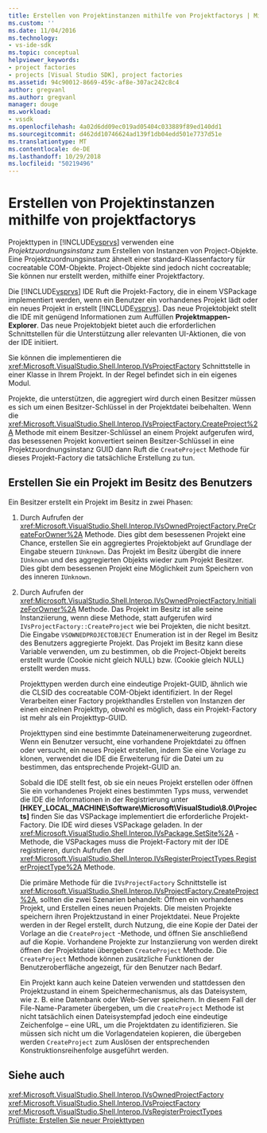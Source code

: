 ```yaml
---
title: Erstellen von Projektinstanzen mithilfe von Projektfactorys | Microsoft-Dokumentation
ms.custom: ''
ms.date: 11/04/2016
ms.technology:
- vs-ide-sdk
ms.topic: conceptual
helpviewer_keywords:
- project factories
- projects [Visual Studio SDK], project factories
ms.assetid: 94c90012-8669-459c-af8e-307ac242c8c4
author: gregvanl
ms.author: gregvanl
manager: douge
ms.workload:
- vssdk
ms.openlocfilehash: 4a02d6dd09ec019ad05404c033889f89ed140dd1
ms.sourcegitcommit: d462dd10746624ad139f1db04edd501e7737d51e
ms.translationtype: MT
ms.contentlocale: de-DE
ms.lasthandoff: 10/29/2018
ms.locfileid: "50219496"
---
```

# <a name="create-project-instances-by-using-project-factories"></a>Erstellen von Projektinstanzen mithilfe von projektfactorys
Projekttypen in [!INCLUDE[vsprvs](../../code-quality/includes/vsprvs_md.md)] verwenden eine *Projektzuordnungsinstanz* zum Erstellen von Instanzen von Project-Objekte. Eine Projektzuordnungsinstanz ähnelt einer standard-Klassenfactory für cocreatable COM-Objekte. Project-Objekte sind jedoch nicht cocreatable; Sie können nur erstellt werden, mithilfe einer Projektfactory.  
  
 Die [!INCLUDE[vsprvs](../../code-quality/includes/vsprvs_md.md)] IDE Ruft die Projekt-Factory, die in einem VSPackage implementiert werden, wenn ein Benutzer ein vorhandenes Projekt lädt oder ein neues Projekt in erstellt [!INCLUDE[vsprvs](../../code-quality/includes/vsprvs_md.md)]. Das neue Projektobjekt stellt die IDE mit genügend Informationen zum Auffüllen **Projektmappen-Explorer**. Das neue Projektobjekt bietet auch die erforderlichen Schnittstellen für die Unterstützung aller relevanten UI-Aktionen, die von der IDE initiiert.  
  
 Sie können die implementieren die <xref:Microsoft.VisualStudio.Shell.Interop.IVsProjectFactory> Schnittstelle in einer Klasse in Ihrem Projekt. In der Regel befindet sich in ein eigenes Modul.  
  
 Projekte, die unterstützen, die aggregiert wird durch einen Besitzer müssen es sich um einen Besitzer-Schlüssel in der Projektdatei beibehalten. Wenn die <xref:Microsoft.VisualStudio.Shell.Interop.IVsProjectFactory.CreateProject%2A> Methode mit einem Besitzer-Schlüssel an einem Projekt aufgerufen wird, das besessenen Projekt konvertiert seinen Besitzer-Schlüssel in eine Projektzuordnungsinstanz GUID dann Ruft die `CreateProject` Methode für dieses Projekt-Factory die tatsächliche Erstellung zu tun.  
  
## <a name="create-an-owned-project"></a>Erstellen Sie ein Projekt im Besitz des Benutzers  
 Ein Besitzer erstellt ein Projekt im Besitz in zwei Phasen:  
  
1. Durch Aufrufen der <xref:Microsoft.VisualStudio.Shell.Interop.IVsOwnedProjectFactory.PreCreateForOwner%2A> Methode. Dies gibt dem besessenen Projekt eine Chance, erstellen Sie ein aggregiertes Projektobjekt auf Grundlage der Eingabe steuern `IUnknown`. Das Projekt im Besitz übergibt die innere `IUnknown` und des aggregierten Objekts wieder zum Projekt Besitzer. Dies gibt dem besessenen Projekt eine Möglichkeit zum Speichern von des inneren `IUnknown`.  
  
2. Durch Aufrufen der <xref:Microsoft.VisualStudio.Shell.Interop.IVsOwnedProjectFactory.InitializeForOwner%2A> Methode. Das Projekt im Besitz ist alle seine Instanziierung, wenn diese Methode, statt aufgerufen wird `IVsProjectFactory::CreateProject` wie bei Projekten, die nicht besitzt. Die Eingabe `VSOWNEDPROJECTOBJECT` Enumeration ist in der Regel im Besitz des Benutzers aggregierte Projekt. Das Projekt im Besitz kann diese Variable verwenden, um zu bestimmen, ob die Project-Objekt bereits erstellt wurde (Cookie nicht gleich NULL) bzw. (Cookie gleich NULL) erstellt werden muss.  
  
   Projekttypen werden durch eine eindeutige Projekt-GUID, ähnlich wie die CLSID des cocreatable COM-Objekt identifiziert. In der Regel Verarbeiten einer Factory projekthandles Erstellen von Instanzen der einen einzelnen Projekttyp, obwohl es möglich, dass ein Projekt-Factory ist mehr als ein Projekttyp-GUID.  
  
   Projekttypen sind eine bestimmte Dateinamenerweiterung zugeordnet. Wenn ein Benutzer versucht, eine vorhandene Projektdatei zu öffnen oder versucht, ein neues Projekt erstellen, indem Sie eine Vorlage zu klonen, verwendet die IDE die Erweiterung für die Datei um zu bestimmen, das entsprechende Projekt-GUID an.  
  
   Sobald die IDE stellt fest, ob sie ein neues Projekt erstellen oder öffnen Sie ein vorhandenes Projekt eines bestimmten Typs muss, verwendet die IDE die Informationen in der Registrierung unter **[HKEY_LOCAL_MACHINE\Software\Microsoft\VisualStudio\8.0\Projects]**  finden Sie das VSPackage implementiert die erforderliche Projekt-Factory. Die IDE wird dieses VSPackage geladen. In der <xref:Microsoft.VisualStudio.Shell.Interop.IVsPackage.SetSite%2A> -Methode, die VSPackages muss die Projekt-Factory mit der IDE registrieren, durch Aufrufen der <xref:Microsoft.VisualStudio.Shell.Interop.IVsRegisterProjectTypes.RegisterProjectType%2A> Methode.  
  
   Die primäre Methode für die `IVsProjectFactory` Schnittstelle ist <xref:Microsoft.VisualStudio.Shell.Interop.IVsProjectFactory.CreateProject%2A>, sollten die zwei Szenarien behandelt: Öffnen ein vorhandenes Projekt, und Erstellen eines neuen Projekts. Die meisten Projekte speichern ihren Projektzustand in einer Projektdatei. Neue Projekte werden in der Regel erstellt, durch Nutzung, die eine Kopie der Datei der Vorlage an die `CreateProject` -Methode, und öffnen Sie anschließend auf die Kopie. Vorhandene Projekte zur Instanziierung von werden direkt öffnen der Projektdatei übergeben `CreateProject` Methode. Die `CreateProject` Methode können zusätzliche Funktionen der Benutzeroberfläche angezeigt, für den Benutzer nach Bedarf.  
  
   Ein Projekt kann auch keine Dateien verwenden und stattdessen den Projektzustand in einem Speichermechanismus, als das Dateisystem, wie z. B. eine Datenbank oder Web-Server speichern. In diesem Fall der File-Name-Parameter übergeben, um die `CreateProject` Methode ist nicht tatsächlich einen Dateisystempfad jedoch eine eindeutige Zeichenfolge – eine URL, um die Projektdaten zu identifizieren. Sie müssen sich nicht um die Vorlagendateien kopieren, die übergeben werden `CreateProject` zum Auslösen der entsprechenden Konstruktionsreihenfolge ausgeführt werden.  
  
## <a name="see-also"></a>Siehe auch  
 <xref:Microsoft.VisualStudio.Shell.Interop.IVsOwnedProjectFactory>   
 <xref:Microsoft.VisualStudio.Shell.Interop.IVsProjectFactory>   
 <xref:Microsoft.VisualStudio.Shell.Interop.IVsRegisterProjectTypes>   
 [Prüfliste: Erstellen Sie neuer Projekttypen](../../extensibility/internals/checklist-creating-new-project-types.md)